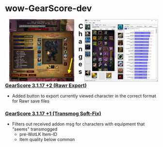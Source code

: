 # wow-GearScore-dev


<img src="https://raw.githubusercontent.com/telkar-rg/wow-GearScore-dev/refs/heads/main/_img/3.png" align="left" width="48%"><img src="https://raw.githubusercontent.com/telkar-rg/wow-GearScore-dev/refs/heads/main/_img/2.png" align="right" width="48%">


## Changes
### [GearScore 3.1.17 +2 (Rawr Export)](https://github.com/telkar-rg/wow-GearScore-dev/releases/tag/p2)
- Added button to export currently viewed character in the correct format for Rawr save files
### [GearScore 3.1.17 +1 (Transmog Soft-Fix)](https://github.com/telkar-rg/wow-GearScore-dev/releases/tag/p1)
- Filters out received addon msg for characters with equipment that "seems" transmogged
  - pre-WotLK Item-ID
  - Item quality below common
